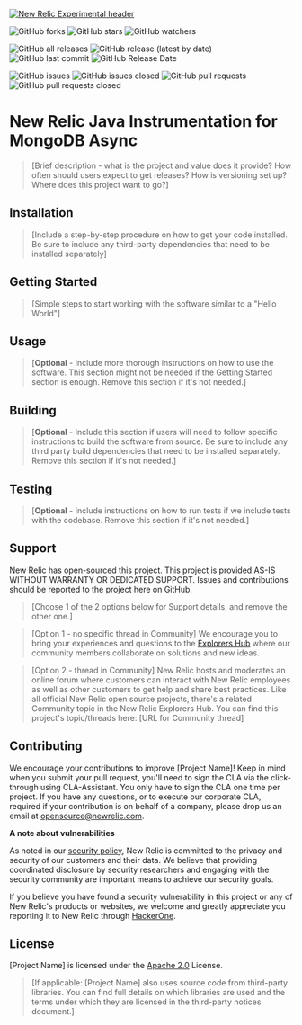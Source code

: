 [![New Relic Experimental header](https://github.com/newrelic/opensource-website/raw/master/src/images/categories/Experimental.png)](https://opensource.newrelic.com/oss-category/#new-relic-experimental)

![GitHub forks](https://img.shields.io/github/forks/newrelic-experimental/newrelic-java-mongo-async?style=social)
![GitHub stars](https://img.shields.io/github/stars/newrelic-experimental/newrelic-java-mongo-async?style=social)
![GitHub watchers](https://img.shields.io/github/watchers/newrelic-experimental/newrelic-java-mongo-async?style=social)

![GitHub all releases](https://img.shields.io/github/downloads/newrelic-experimental/newrelic-java-mongo-async/total)
![GitHub release (latest by date)](https://img.shields.io/github/v/release/newrelic-experimental/newrelic-java-mongo-async)
![GitHub last commit](https://img.shields.io/github/last-commit/newrelic-experimental/newrelic-java-mongo-async)
![GitHub Release Date](https://img.shields.io/github/release-date/newrelic-experimental/newrelic-java-mongo-async)


![GitHub issues](https://img.shields.io/github/issues/newrelic-experimental/newrelic-java-mongo-async)
![GitHub issues closed](https://img.shields.io/github/issues-closed/newrelic-experimental/newrelic-java-mongo-async)
![GitHub pull requests](https://img.shields.io/github/issues-pr/newrelic-experimental/newrelic-java-mongo-async)
![GitHub pull requests closed](https://img.shields.io/github/issues-pr-closed/newrelic-experimental/newrelic-java-mongo-async)


# New Relic Java Instrumentation for MongoDB Async

>[Brief description - what is the project and value does it provide? How often should users expect to get releases? How is versioning set up? Where does this project want to go?]

## Installation

> [Include a step-by-step procedure on how to get your code installed. Be sure to include any third-party dependencies that need to be installed separately]

## Getting Started

>[Simple steps to start working with the software similar to a "Hello World"]

## Usage

>[**Optional** - Include more thorough instructions on how to use the software. This section might not be needed if the Getting Started section is enough. Remove this section if it's not needed.]

## Building

>[**Optional** - Include this section if users will need to follow specific instructions to build the software from source. Be sure to include any third party build dependencies that need to be installed separately. Remove this section if it's not needed.]

## Testing

>[**Optional** - Include instructions on how to run tests if we include tests with the codebase. Remove this section if it's not needed.]

## Support

New Relic has open-sourced this project. This project is provided AS-IS WITHOUT WARRANTY OR DEDICATED SUPPORT. Issues and contributions should be reported to the project here on GitHub.

>[Choose 1 of the 2 options below for Support details, and remove the other one.]

>[Option 1 - no specific thread in Community]
>We encourage you to bring your experiences and questions to the [Explorers Hub](https://discuss.newrelic.com) where our community members collaborate on solutions and new ideas.

>[Option 2 - thread in Community]
>New Relic hosts and moderates an online forum where customers can interact with New Relic employees as well as other customers to get help and share best practices. Like all official New Relic open source projects, there's a related Community topic in the New Relic Explorers Hub.
>You can find this project's topic/threads here: [URL for Community thread]

## Contributing

We encourage your contributions to improve [Project Name]! Keep in mind when you submit your pull request, you'll need to sign the CLA via the click-through using CLA-Assistant. You only have to sign the CLA one time per project. If you have any questions, or to execute our corporate CLA, required if your contribution is on behalf of a company, please drop us an email at opensource@newrelic.com.

**A note about vulnerabilities**

As noted in our [security policy](../../security/policy), New Relic is committed to the privacy and security of our customers and their data. We believe that providing coordinated disclosure by security researchers and engaging with the security community are important means to achieve our security goals.

If you believe you have found a security vulnerability in this project or any of New Relic's products or websites, we welcome and greatly appreciate you reporting it to New Relic through [HackerOne](https://hackerone.com/newrelic).

## License

[Project Name] is licensed under the [Apache 2.0](http://apache.org/licenses/LICENSE-2.0.txt) License.

>[If applicable: [Project Name] also uses source code from third-party libraries. You can find full details on which libraries are used and the terms under which they are licensed in the third-party notices document.]
